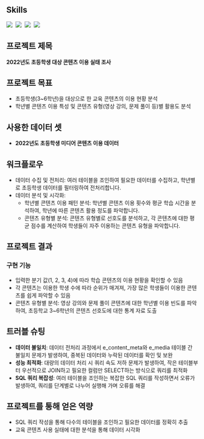## Skills
<img src="https://img.shields.io/badge/sql-F7931E?style=for-the-badge&logo=postgresql&logoColor=white"/>&nbsp;
<img src="https://img.shields.io/badge/pandas-150458.svg?style=for-the-badge&logo=pandas&logoColor=white"/>&nbsp;
<img src="https://img.shields.io/badge/matplotlib-003B57?style=for-the-badge&logo=matplotlib&logoColor=white"/>&nbsp;
<img src="https://img.shields.io/badge/sqlalchemy-003B57?style=for-the-badge&logo=sqlalchemy&logoColor=white"/>&nbsp;

## 프로젝트 제목
**2022년도 초등학생 대상 콘텐츠 이용 실태 조사**

## 프로젝트 목표
- 초등학생(3~6학년)을 대상으로 한 교육 콘텐츠의 이용 현황 분석
- 학년별 콘텐츠 이용 특성 및 콘텐츠 유형(영상 강의, 문제 풀이 등)별 활용도 분석

## 사용한 데이터 셋
- **2022년도 초등학생 미디어 콘텐츠 이용 데이터**

## 워크플로우

- 데이터 수집 및 전처리: 여러 테이블을 조인하여 필요한 데이터를 수집하고, 학년별로 초등학생 데이터를 필터링하여 전처리합니다.
- 데이터 분석 및 시각화:
  - 학년별 콘텐츠 이용 패턴 분석: 학년별 콘텐츠 이용 횟수와 평균 학습 시간을 분석하여, 학년에 따른 콘텐츠 활용 정도를 파악합니다.
  - 콘텐츠 유형별 분석: 콘텐츠 유형별로 선호도를 분석하고, 각 콘텐츠에 대한 평균 점수를 계산하여 학생들이 자주 이용하는 콘텐츠 유형을 파악합니다.

## 프로젝트 결과

### 구현 기능
- 입력한 분기 값(1, 2, 3, 4)에 따라 학습 콘텐츠의 이용 현황을 확인할 수 있음
- 각 콘텐츠는 이용한 학생 수에 따라 순위가 매겨져, 가장 많은 학생들이 이용한 콘텐츠를 쉽게 파악할 수 있음
- 콘텐츠 유형별 분석: 영상 강의와 문제 풀이 콘텐츠에 대한 학년별 이용 빈도를 파악하여, 초등학교 3~6학년의 콘텐츠 선호도에 대한 통계 자료 도출

## 트러블 슈팅

- **데이터 불일치**: 데이터 전처리 과정에서 e_content_meta와 e_media 테이블 간 불일치 문제가 발생하여, 중복된 데이터와 누락된 데이터를 확인 및 보완
- **성능 최적화**: 대량의 데이터 처리 시 쿼리 속도 저하 문제가 발생하여, 작은 테이블부터 우선적으로 JOIN하고 필요한 컬럼만 SELECT하는 방식으로 쿼리를 최적화
- **SQL 쿼리 복잡성**: 여러 테이블을 조인하는 복잡한 SQL 쿼리를 작성하면서 오류가 발생하여, 쿼리를 단계별로 나누어 실행해 가며 오류를 해결

## 프로젝트를 통해 얻은 역량

- SQL 쿼리 작성을 통해 다수의 테이블을 조인하고 필요한 데이터를 정확히 추출
- 교육 콘텐츠 사용 실태에 대한 분석을 통해 데이터 시각화
